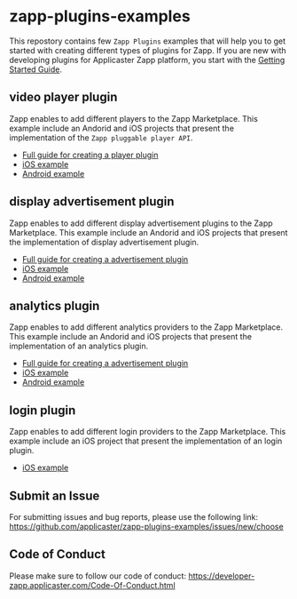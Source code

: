 # zapp-plugins-examples

This repostory contains few `Zapp Plugins` examples that will help you to get started with creating different types of plugins for Zapp.
If you are new with developing plugins for Applicaster Zapp platform, you start with the [Getting Started Guide](https://developer-zapp.applicaster.com/getting-started/zapp-plugins.html).

## video player plugin

Zapp enables to add different players to the Zapp Marketplace.
This example include an Andorid and iOS projects that present the implementation of the `Zapp pluggable player API`.

* [Full guide for creating a player plugin](https://developer-zapp.applicaster.com/player/intro.html)
* [iOS example](./VideoPlayer/iOS)
* [Android example](./VideoPlayer/Android)

## display advertisement plugin

Zapp enables to add different display advertisement plugins to the Zapp Marketplace.
This example include an Andorid and iOS projects that present the implementation of display advertisement plugin.

* [Full guide for creating a advertisement plugin](https://developer-zapp.applicaster.com/advertisement/intro.html)
* [iOS example](./Advertisement/iOS)
* [Android example](./Advertisement/Android)

## analytics plugin

Zapp enables to add different analytics providers to the Zapp Marketplace.
This example include an Andorid and iOS projects that present the implementation of an analytics plugin.

* [Full guide for creating a advertisement plugin](https://developer-zapp.applicaster.com/analytics/developing_analytics_plugins/developing_analytics_plugins.html)
* [iOS example](./AnalyticsPlugin/iOS)
* [Android example](./AnalyticsPlugin/Android)

## login plugin

Zapp enables to add different login providers to the Zapp Marketplace.
This example include an iOS project that present the implementation of an login plugin.

* [iOS example](./LoginPlugin/iOS)

## Submit an Issue

For submitting issues and bug reports, please use the following link: https://github.com/applicaster/zapp-plugins-examples/issues/new/choose

## Code of Conduct

Please make sure to follow our code of conduct: https://developer-zapp.applicaster.com/Code-Of-Conduct.html